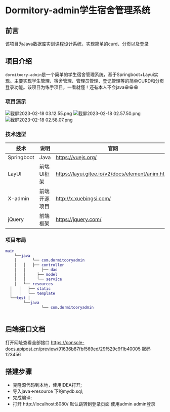 # Dormitory-admin学生宿舍管理系统



## 前言

该项目为Java数据库实训课程设计系统，实现简单的curd、分页以及登录

## 项目介绍

`dormitoory-admin`是一个简单的学生宿舍管理系统，基于Springboot+Layui实现。主要实现学生管理、宿舍管理、管理员管理、登记管理等的简单CURD和分页登录功能。该项目为练手项目，一看就懂！还有本人不会java😀😀😀

### 项目演示

![截屏2023-02-18 03.12.55.png](https://s2.loli.net/2023/02/18/PkGX9TH8I674KD2.png)
![截屏2023-02-18 02.57.50.png](https://s2.loli.net/2023/02/18/doexb2uKazCmG9g.png)
![截屏2023-02-18 02.58.07.png](https://s2.loli.net/2023/02/18/ScNFjQeB48gfrHY.png)

### 技术选型

| 技术       | 说明         | 官网                                             |
| ---------- | ------------ | ------------------------------------------------ |
| Springboot | Java         | https://vuejs.org/                               |
| LayUI      | 前端UI框架   | https://layui.gitee.io/v2/docs/element/anim.html |
| X-admin    | 前端开源项目 | http://x.xuebingsi.com/                          |
| jQuery     | 前端框架     | https://jquery.com/                              |

### 项目布局

```g
main
	└──java
	│		└── com.dormitooryadmin
	│   │   ├── controller
	│   │		├── dao 
	│   │	  ├── model 
	│   │	  └── service 
	│   └── resources
  │   │	  ├── static 
  │   │	  └── template
  └──test │
   		└──java
   				└── com.dormitooryadmin
   			
```



## 后端接口文档

打开网址查看全部接口 https://console-docs.apipost.cn/preview/91636b87fbf569ed/29f529c9f1b40005 密码123456

## 搭建步骤

- 克隆源代码到本地，使用IDEA打开;
- 导入java->resource 下的mydb.sql;
- 完成编译;
- 打开 http://localhost:8080/ 默认跳转到登录页面 使用admin admin登录

 
